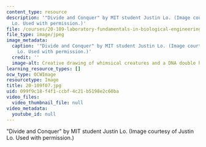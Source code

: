 ```yaml
---
content_type: resource
description: '"Divide and Conquer" by MIT student Justin Lo. (Image courtesy of Justin
  Lo. Used with permission.)'
file: /courses/20-109-laboratory-fundamentals-in-biological-engineering-fall-2007/099f9c18f4f1ccbf4c21b5198e2c60ba_20-109f07.jpg
file_type: image/jpeg
image_metadata:
  caption: '"Divide and Conquer" by MIT student Justin Lo. (Image courtesy of Justin
    Lo. Used with permission.)'
  credit: ''
  image-alt: Creative drawing of whimsical creatures and a DNA double helix.
learning_resource_types: []
ocw_type: OCWImage
resourcetype: Image
title: 20-109f07.jpg
uid: 099f9c18-f4f1-ccbf-4c21-b5198e2c60ba
video_files:
  video_thumbnail_file: null
video_metadata:
  youtube_id: null
---
```

"Divide and Conquer" by MIT student Justin Lo. (Image courtesy of Justin Lo. Used with permission.)


